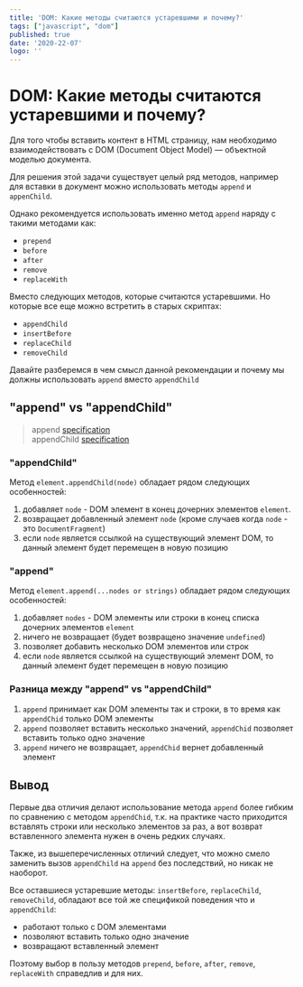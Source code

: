 ```yaml
---
title: 'DOM: Какие методы считаются устаревшими и почему?'
tags: ["javascript", "dom"]
published: true
date: '2020-22-07'
logo: ''
---  
```


# DOM: Какие методы считаются устаревшими и почему?

Для того чтобы вставить контент в HTML страницу, нам необходимо взаимодействовать c DOM (Document Object Model) — объектной моделью документа.

Для решения этой задачи существует целый ряд методов, например для вставки в документ
можно использовать методы `append` и `appenChild`.

Однако рекомендуется использовать именно метод `append` наряду с такими методами как:

* `prepend` 
* `before` 
* `after` 
* `remove`
* `replaceWith`

Вместо следующих методов, которые считаются устаревшими.
Но которые все еще можно встретить в старых скриптах:

* `appendChild`
* `insertBefore`
* `replaceChild`
* `removeChild`

Давайте разберемся в чем смысл данной рекомендации и почему мы должны использовать `append` вместо `appendChild`

## "append" vs "appendChild"

> append [specification](https://dom.spec.whatwg.org/#dom-parentnode-append)  
> appendChild [specification](https://www.w3.org/TR/DOM-Level-3-Core/core.html#ID-184E7107)

### "appendChild"

Метод `element.appendChild(node)` обладает рядом следующих особенностей:

1. добавляет `node` - DOM элемент в конец дочерних элементов `element`.
2. возвращает добавленный элемент `node` (кроме случаев когда `node` - это `DocumentFragment`)
3. если `node` является ссылкой на существующий элемент DOM, то данный элемент будет перемещен в новую позицию 

### "append"

Метод `element.append(...nodes or strings)` обладает рядом следующих особенностей:
 
1. добавляет `nodes` - DOM элементы или строки в конец списка дочерних элементов `element`
2. ничего не возвращает (будет возвращено значение `undefined`)
3. позволяет добавить несколько DOM элементов или строк
4. если `node` является ссылкой на существующий элемент DOM, то данный элемент будет перемещен в новую позицию 

### Разница между "append" vs "appendChild"

1. `append` принимает как DOM элементы так и строки, в то время как `appendChid` только DOM элементы
2. `append` позволяет вставить несколько значений, `appendChid` позволяет вставить только одно значение
3. `append` ничего не возвращает, `appendChid` вернет добавленный элемент

## Вывод

Первые два отличия делают использование метода `append` более гибким по сравнению с методом `appendChid`,
т.к. на практике часто приходится вставлять строки или несколько элементов за раз, а вот возврат вставленного элемента
нужен в очень редких случаях.

Также, из вышеперечисленных отличий следует, что можно смело заменить вызов
`appendChild` на `append` без последствий, но никак не наоборот.

Все оставшиеся устаревшие методы: `insertBefore`, `replaceChild`, `removeChild`, обладают все той же спецификой
поведения что и `appendChild`:

* работают только с DOM элементами
* позволяют вставить только одно значение 
* возвращают вставленный элемент

Поэтому выбор в пользу методов `prepend`, `before`, `after`, `remove`, `replaceWith` справедлив и для них.
